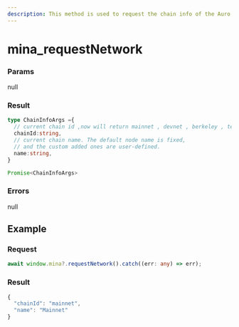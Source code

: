 ```yaml
---
description: This method is used to request the chain info of the Auro wallet.
---
```


# mina\_requestNetwork

### Params

null

### Result

```typescript
type ChainInfoArgs ={
  // current chain id ,now will return mainnet , devnet , berkeley , testworld2 , 
  chainId:string,
  // current chain name. The default node name is fixed, 
  // and the custom added ones are user-defined.
  name:string,
}

Promise<ChainInfoArgs>
```

### Errors

null

## Example

### Request

```typescript
await window.mina?.requestNetwork().catch((err: any) => err);
```

### Result

```typescript
{
  "chainId": "mainnet",
  "name": "Mainnet"
}
```
